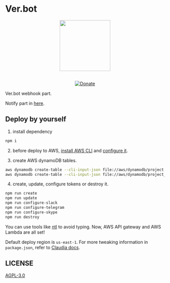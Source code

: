 # Ver.bot

<div align="center">
        <img src="https://rping.github.io/Ver.bot-site/img/vbot.png" width="160">
</div>
<br />

<div align="center">

[![Donate](https://img.shields.io/badge/Donate-PayPal-green.svg)](https://www.paypal.com/cgi-bin/webscr?cmd=_s-xclick&hosted_button_id=SVRBTQKRQ5VGE)

</div>

Ver.bot webhook part.

Notify part in [here](https://github.com/RPing/Ver.bot-notify).

## Deploy by yourself
1. install dependency
```bash
npm i
```

2. before deploy to AWS, [install AWS CLI][1] and [configure it][2].

3. create AWS dynamoDB tables.
```bash
aws dynamodb create-table --cli-input-json file://aws/dynamodb/project.json
aws dynamodb create-table --cli-input-json file://aws/dynamodb/project_detail.json
```

4. create, update, configure tokens or destroy it.
```bash
npm run create
npm run update
npm run configure-slack
npm run configure-telegram
npm run configure-skype
npm run destroy
```

You can use tools like [ntl][3] to avoid typing.
Now, AWS API gateway and AWS Lambda are all set!

Default deploy region is `us-east-1`. For more tweaking information in `package.json`, refer to [Claudia docs][4].

## LICENSE
[AGPL-3.0](LICENSE)

[1]: http://docs.aws.amazon.com/cli/latest/userguide/installing.html
[2]:  http://docs.aws.amazon.com/cli/latest/userguide/cli-chap-getting-started.html
[3]: https://github.com/ruyadorno/ntl
[4]: https://github.com/claudiajs/claudia/tree/master/docs
